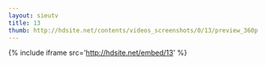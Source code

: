 ```yaml
---
layout: sieutv
title: 13
thumb: http://hdsite.net/contents/videos_screenshots/0/13/preview_360p.mp4.jpg
---
```

{% include iframe src='http://hdsite.net/embed/13' %}
 
